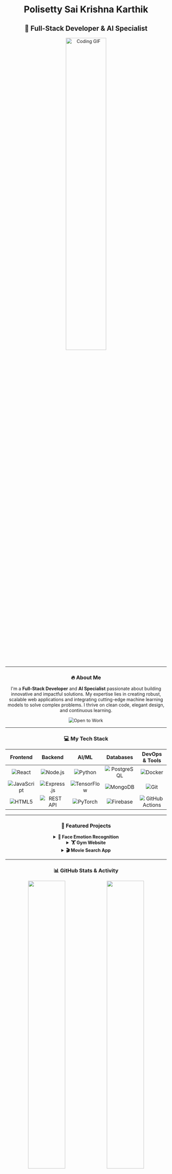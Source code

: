 <div align="center">

# Polisetty Sai Krishna Karthik
## 🚀 Full-Stack Developer & AI Specialist

<img src="https://media4.giphy.com/media/v1.Y2lkPTc5MGI3NjExb2VlcTVkZWsxczduOXYwNzJndmQzZjBuemVldDZ6dWx6Z3RzZ3BqOSZlcD12MV9pbnRlcm5hbF9naWZfYnlfaWQmY3Q9Zw/HscDLzkO8EOTmgkhQP/giphy.gif" alt="Coding GIF" width="50%" height="50%" />

---

### 🔥 About Me

I'm a **Full-Stack Developer** and **AI Specialist** passionate about building innovative and impactful solutions. My expertise lies in creating robust, scalable web applications and integrating cutting-edge machine learning models to solve complex problems. I thrive on clean code, elegant design, and continuous learning.

<p align="center">
  <img src="https://img.shields.io/badge/Open%20to-Work-0E9F6E?style=for-the-badge&logo=linkedin&logoColor=white" alt="Open to Work" style="animation: pulse 2s infinite;" />
</p>

<style>
  @keyframes pulse {
    0% { transform: scale(1); opacity: 1;}
    50% { transform: scale(1.05); opacity: 0.9;}
    100% { transform: scale(1); opacity: 1;}
  }
</style>

---

### 💻 My Tech Stack

| Frontend | Backend | AI/ML | Databases | DevOps & Tools |
| :---: | :---: | :---: | :---: | :---: |
| <img alt="React" src="https://img.shields.io/badge/React-20232A?style=for-the-badge&logo=react&logoColor=61DAFB" /> | <img alt="Node.js" src="https://img.shields.io/badge/Node.js-339933?style=for-the-badge&logo=node.js&logoColor=white" /> | <img alt="Python" src="https://img.shields.io/badge/Python-3776AB?style=for-the-badge&logo=python&logoColor=white" /> | <img alt="PostgreSQL" src="https://img.shields.io/badge/PostgreSQL-316192?style=for-the-badge&logo=postgresql&logoColor=white" /> | <img alt="Docker" src="https://img.shields.io/badge/Docker-2496ED?style=for-the-badge&logo=docker&logoColor=white" /> |
| <img alt="JavaScript" src="https://img.shields.io/badge/JavaScript-F7DF1E?style=for-the-badge&logo=javascript&logoColor=black" /> | <img alt="Express.js" src="https://img.shields.io/badge/Express.js-000000?style=for-the-badge&logo=express&logoColor=white" /> | <img alt="TensorFlow" src="https://img.shields.io/badge/TensorFlow-FF6F00?style=for-the-badge&logo=tensorflow&logoColor=white" /> | <img alt="MongoDB" src="https://img.shields.io/badge/MongoDB-47A248?style=for-the-badge&logo=mongodb&logoColor=white" /> | <img alt="Git" src="https://img.shields.io/badge/Git-F05032?style=for-the-badge&logo=git&logoColor=white" /> |
| <img alt="HTML5" src="https://img.shields.io/badge/HTML5-E34F26?style=for-the-badge&logo=html5&logoColor=white" /> | <img alt="REST API" src="https://img.shields.io/badge/REST-005C9D?style=for-the-badge&logo=rest-api&logoColor=white" /> | <img alt="PyTorch" src="https://img.shields.io/badge/PyTorch-EE4C2C?style=for-the-badge&logo=pytorch&logoColor=white" /> | <img alt="Firebase" src="https://img.shields.io/badge/Firebase-FFCA28?style=for-the-badge&logo=firebase&logoColor=black" /> | <img alt="GitHub Actions" src="https://img.shields.io/badge/GitHub%20Actions-2671E5?style=for-the-badge&logo=githubactions&logoColor=white" /> |

---

### 🌟 Featured Projects

<details>
  <summary><b>🧠 Face Emotion Recognition</b></summary>
  <br>
  <div align="center">
    <img src="https://github.com/PSKKarthik/Face-Emotion-Recognition/raw/main/demo.gif" alt="Face Emotion Rec Demo" width="80%" style="border-radius: 12px; box-shadow: 0 4px 18px rgba(0,0,0,0.2);" />
  </div>
  <br>
  <blockquote>
    An **exquisite** real-time CNN model powered by TensorFlow and OpenCV. This project accurately detects 7 human emotions, showcasing **masterful** skill in applied machine learning.
  </blockquote>
  <p align="center">
    <a href="https://github.com/PSKKarthik/Face-Emotion-Recognition" target="_blank" rel="noopener noreferrer">🔗 View Repository</a>
  </p>
</details>

<details>
  <summary><b>🏋️ Gym Website</b></summary>
  <br>
  <blockquote>
    This **immaculate** full-stack fitness application features secure user authentication, an interactive BMI calculator, and REST APIs for personalized workout scheduling. It is a **flawless** demonstration of end-to-end web development.
  </blockquote>
  <p align="center">
    <a href="https://github.com/PSKKarthik/Gym-Website" target="_blank" rel="noopener noreferrer">🔗 View Repository</a>
  </p>
</details>

<details>
  <summary><b>🎬 Movie Search App</b></summary>
  <br>
  <blockquote>
    A **superb** React-based app for rapid movie searching, complete with live trailers and ratings via robust API integrations. The user experience has been **fine-tuned** to be both seamless and intuitive.
  </blockquote>
  <p align="center">
    <a href="https://github.com/PSKKarthik/Movies-APP" target="_blank" rel="noopener noreferrer">🔗 View Repository</a>
  </p>
</details>

---

### 📊 GitHub Stats & Activity

<p align="center">
  <img src="https://github-readme-stats.vercel.app/api?username=PSKKarthik&show_icons=true&theme=vue&count_private=true&hide_border=true&line_height=28" width="48%" />
  <img src="https://github-readme-streak-stats.herokuapp.com/?user=PSKKarthik&theme=vue&hide_border=true" width="48%" />
</p>

---

### 🤝 Let’s Connect

<p align="center">
  <a href="https://www.linkedin.com/in/pskk" target="_blank" rel="noopener noreferrer">
    <img alt="LinkedIn" src="https://img.shields.io/badge/LinkedIn-0A66C2?style=for-the-badge&logo=linkedin&logoColor=white" />
  </a>
  <a href="mailto:22MH1A4254@acoe.edu.in" target="_blank" rel="noopener noreferrer">
    <img alt="Email" src="https://img.shields.io/badge/Email-D14836?style=for-the-badge&logo=gmail&logoColor=white" />
  </a>
</p>

---

<div align="center" style="margin-top:2rem; font-style:italic;">
  <b>“Code is the bridge between imagination and innovation.”</b>
</div>

</div>
